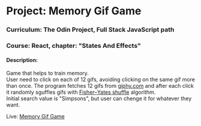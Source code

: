 # Project: Memory Gif Game

### Curriculum: The Odin Project, Full Stack JavaScript path

### Course: React, chapter: "States And Effects"

#### Description:

Game that helps to train memory.  
User need to click on each of 12 gifs, avoiding clicking on the same gif more than once.
The program fetches 12 gifs from [giphy.com](https://giphy.com/) and after each click it randomly sguffles gifs with [Fisher–Yates shuffle](https://en.wikipedia.org/wiki/Fisher%E2%80%93Yates_shuffle) algorithm.  
Initial search value is "Simpsons", but user can chenge it for whatever they want.

Live: [Memory Gif Game](https://imatsiuk-memorygame.vercel.app/)
